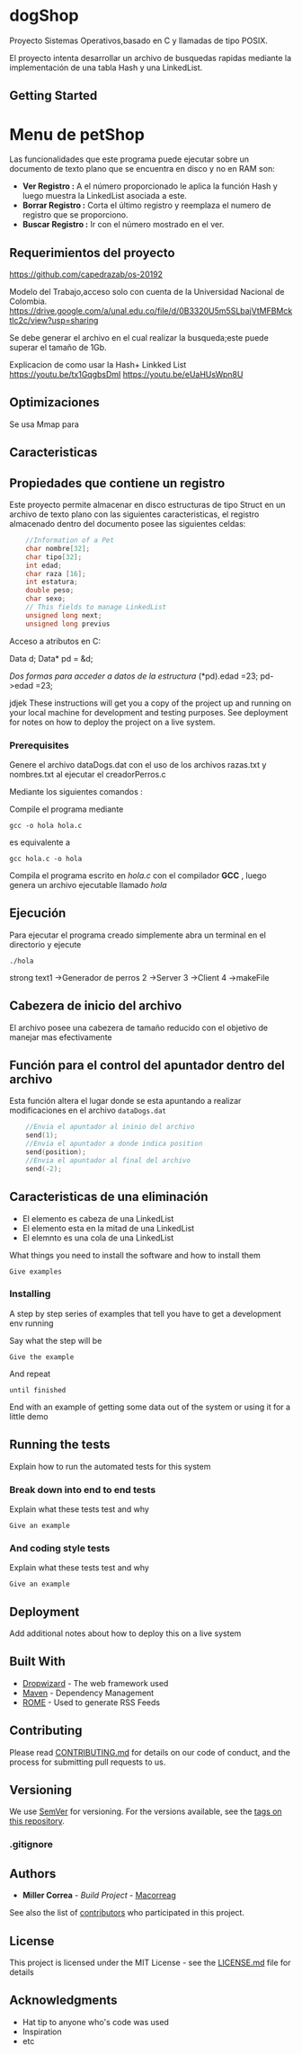 # dogShop
Proyecto Sistemas Operativos,basado en C  y llamadas de tipo POSIX.

El proyecto intenta desarrollar un archivo de busquedas rapidas mediante la implementación de una tabla Hash  y una LinkedList.

## Getting Started

# Menu de petShop

Las funcionalidades que este programa puede ejecutar sobre un documento de texto plano que se encuentra en disco y no en RAM son:

- **Ver Registro :** A el número proporcionado le aplica la función Hash y luego muestra la LinkedList asociada a este.
- **Borrar Registro :** Corta el último registro y reemplaza el numero de registro que se proporciono.
- **Buscar Registro :** Ir con el número mostrado en el ver.





## Requerimientos del proyecto
https://github.com/capedrazab/os-20192

Modelo del Trabajo,acceso solo con cuenta de la Universidad Nacional de Colombia.
https://drive.google.com/a/unal.edu.co/file/d/0B3320U5m5SLbajVtMFBMcktlc2c/view?usp=sharing


Se debe generar el archivo en el cual realizar la busqueda;este puede superar el tamaño de 1Gb.

Explicacion de como usar la Hash+ Linkked List
https://youtu.be/tx1GqgbsDmI
https://youtu.be/eUaHUsWpn8U

## Optimizaciones 
Se usa Mmap para 

## Caracteristicas
## Propiedades que contiene un registro

Este proyecto permite almacenar en disco estructuras de tipo Struct en un archivo de texto plano con las siguientes caracteristicas, el registro almacenado dentro del documento posee las siguientes celdas:

```cpp
    //Information of a Pet
    char nombre[32];
    char tipo[32];
    int edad;
    char raza [16];
    int estatura;
    double peso;
    char sexo;
    // This fields to manage LinkedList
    unsigned long next;
    unsigned long previus
```

  
Acceso a atributos en C:

Data d;
Data\* pd = &d;

*Dos formas para acceder a datos de la estructura*
(\*pd).edad =23;
pd->edad =23;



jdjek
These instructions will get you a copy of the project up and running on your local machine for development and testing purposes. See deployment for notes on how to deploy the project on a live system.

### Prerequisites
Genere el archivo dataDogs.dat con el uso de los archivos razas.txt y nombres.txt al ejecutar el creadorPerros.c

Mediante los siguientes comandos :

Compile el programa mediante 

    gcc -o hola hola.c

 
es equivalente a 

    gcc hola.c -o hola

Compila el programa escrito en *hola.c* con el compilador **GCC** , luego genera un archivo ejecutable llamado *hola*


## Ejecución
Para ejecutar el programa creado simplemente abra un terminal en el directorio y ejecute

    ./hola
strong text1 ->Generador de perros 
2 ->Server
3 ->Client
4 ->makeFile



## Cabezera de inicio del archivo

El archivo posee una cabezera de tamaño reducido con el objetivo de manejar mas efectivamente 


## Función para el control del apuntador dentro del archivo

Esta función altera el lugar donde se esta apuntando a realizar modificaciones en el archivo ```dataDogs.dat```

```c
    //Envia el apuntador al ininio del archivo
    send(1);
    //Envia el apuntador a donde indica position
    send(position);
    //Envia el apuntador al final del archivo
    send(-2);
```


## Caracteristicas de una eliminación
- El elemento es cabeza de una LinkedList
- El elemento esta en la mitad de una LinkedList
- El elemnto es una cola de una LinkedList








What things you need to install the software and how to install them

```
Give examples
```

### Installing

A step by step series of examples that tell you have to get a development env running

Say what the step will be

```
Give the example
```

And repeat

```
until finished
```

End with an example of getting some data out of the system or using it for a little demo

## Running the tests

Explain how to run the automated tests for this system

### Break down into end to end tests

Explain what these tests test and why

```
Give an example
```

### And coding style tests

Explain what these tests test and why

```
Give an example
```

## Deployment

Add additional notes about how to deploy this on a live system

## Built With

* [Dropwizard](http://www.dropwizard.io/1.0.2/docs/) - The web framework used
* [Maven](https://maven.apache.org/) - Dependency Management
* [ROME](https://rometools.github.io/rome/) - Used to generate RSS Feeds

## Contributing

Please read [CONTRIBUTING.md](https://gist.github.com/PurpleBooth/b24679402957c63ec426) for details on our code of conduct, and the process for submitting pull requests to us.

## Versioning

We use [SemVer](http://semver.org/) for versioning. For the versions available, see the [tags on this repository](https://github.com/your/project/tags). 

### .gitignore

## Authors

* **Miller Correa** - *Build Project* - [Macorreag](https://github.com/macorreag)

See also the list of [contributors](https://github.com/your/project/contributors) who participated in this project.

## License

This project is licensed under the MIT License - see the [LICENSE.md](LICENSE.md) file for details

## Acknowledgments

* Hat tip to anyone who's code was used
* Inspiration
* etc
<!--stackedit_data:
eyJoaXN0b3J5IjpbLTEzNjYyNjQ3NTEsLTE3MDMyNDcwNTEsLT
IwNDgzNjQ0ODRdfQ==
-->
